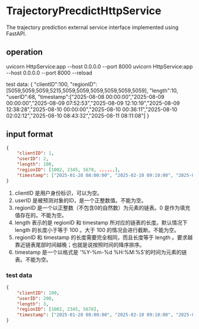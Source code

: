# TrajectoryPrecdictHttpService
The trajectory prediction external service interface implemented using FastAPI.

## operation

uvicorn HttpService:app --host 0.0.0.0 --port 8000 
uvicorn HttpService:app --host 0.0.0.0 --port 8000 --reload


test data:
{
"clientID":100,
"regionID":[5059,5059,5059,5215,5059,5059,5059,5059,5059,5059],
"length":10,
"userID":68,
"timestamp":["2025-08-08 00:00:00","2025-08-09 00:00:00","2025-08-09 07:52:53","2025-08-09 12:10:19","2025-08-09 12:38:28","2025-08-10 00:00:00","2025-08-10 00:36:11","2025-08-10 02:02:12","2025-08-10 08:43:32","2025-08-11 08:11:08"]
}


## input format

```json
{
    "clientID": 1,
    "userID": 2,
    "length": 100,
    "regionID": [1002, 2345, 5678, ......],
    "timestamp": ["2025-01-28 08:00:00", "2025-02-10 09:10:00", "2025-03-05 08:20:00", ......]
}
```

1. clientID 是用户身份标识，可以为空。
2. userID 是被预测对象的ID，是一个正整数值。不能为空。
3. regionID 是一个以正整数（不包含0的自然数）为元素的链表。0 是作为填充值存在的。不能为空。
4. length 表示的是 regionID 和 timestamp 所对应的链表的长度。默认情况下 length 的长度小于等于 100 。大于 100 的情况会进行截断。不能为空。
5. regionID 和 timestamp 的长度需要完全相同，而且长度等于 length 。要求越靠近链表尾部时间越晚；也就是说按照时间的降序排序。
6. timestamp 是一个以格式是 '%Y-%m-%d %H:%M:%S'的时间为元素的链表。不能为空。

### test data

```json
{
    "clientID": 100,
    "userID": 200,
    "length": 3,
    "regionID": [1002, 2345, 5678],
    "timestamp": ["2025-01-28 08:00:00", "2025-02-10 09:10:00", "2025-03-05 08:20:00"]
}
```


